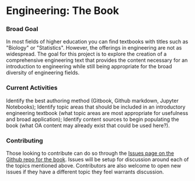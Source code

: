 # Engineering: The Book


### Broad Goal
In most fields of higher education you can find textbooks with titles such as "Biology" or "Statistics". However, the offerings in engineering are not as widespread. The goal for this project is to explore the creation of a comprehensive engineering text that provides the content necessary for an introduction to engineering while still being appropriate for the broad diversity of engineering fields.

### Current Activities
Identify the best authoring method (Gitbook, Github markdown, Jupyter Notebooks); Identify topic areas that should be included in an introductory engineering textbook (what topic areas are most appropriate for usefulness and broad application); Identify content sources to begin populating the book (what OA content may already exist that could be used here?).

### Contributing
Those looking to contribute can do so through the [Issues page on the Github repo for the book](https://github.com/OpenEngr/engineering-the-book/issues). Issues will be setup for discussion around each of the topics mentioned above. Contributors are also welcome to open new issues if they have a different topic they feel warrants discussion.
